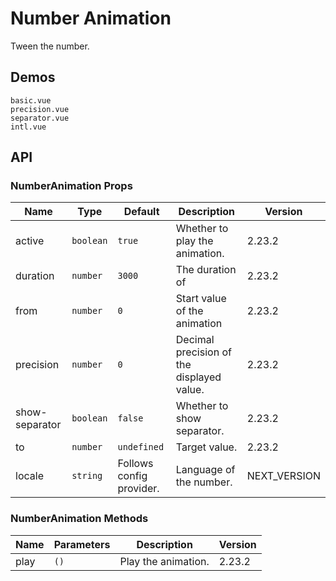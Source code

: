 # Number Animation

Tween the number.

## Demos

```demo
basic.vue
precision.vue
separator.vue
intl.vue
```

## API

### NumberAnimation Props

| Name | Type | Default | Description | Version |
| --- | --- | --- | --- | --- |
| active | `boolean` | `true` | Whether to play the animation. | 2.23.2 |
| duration | `number` | `3000` | The duration of | 2.23.2 |
| from | `number` | `0` | Start value of the animation | 2.23.2 |
| precision | `number` | `0` | Decimal precision of the displayed value. | 2.23.2 |
| show-separator | `boolean` | `false` | Whether to show separator. | 2.23.2 |
| to | `number` | `undefined` | Target value. | 2.23.2 |
| locale | `string` | Follows config provider. | Language of the number. | NEXT_VERSION |

### NumberAnimation Methods

| Name | Parameters | Description         | Version |
| ---- | ---------- | ------------------- | ------- |
| play | `()`       | Play the animation. | 2.23.2  |
